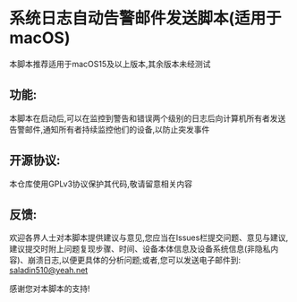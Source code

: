 # 系统日志自动告警邮件发送脚本(适用于macOS)
本脚本推荐适用于macOS15及以上版本,其余版本未经测试

## 功能:
本脚本在启动后,可以在监控到警告和错误两个级别的日志后向计算机所有者发送告警邮件,通知所有者持续监控他们的设备,以防止突发事件

## 开源协议:
本仓库使用GPLv3协议保护其代码,敬请留意相关内容

## 反馈:
欢迎各界人士对本脚本提供建议与意见,您应当在Issues栏提交问题、意见与建议,建议提交时附上问题复现步骤、时间、设备本体信息及设备系统信息(非隐私内容)、崩溃日志,以便更具体的分析问题;或者,您可以发送电子邮件到:
saladin510@yeah.net

感谢您对本脚本的支持!
